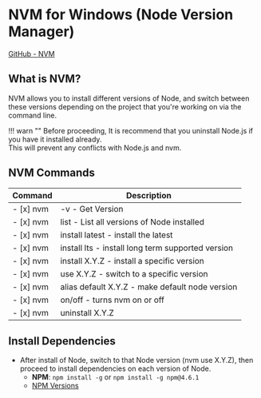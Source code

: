# NVM for Windows (Node Version Manager)

[GitHub - NVM](https://github.com/coreybutler/nvm-windows#readme)

## What is NVM?

NVM allows you to install different versions of Node, and switch between these versions depending on the project that you're working on via the command line.

!!! warn ""
  Before proceeding, It is recommend that you uninstall Node.js if you have it installed already.<br> This will prevent any conflicts with Node.js and nvm.

## NVM Commands

| Command   | Description |
| --- | --- |
| - [x] nvm | -v - Get Version |
| - [x] nvm | list - List all versions of Node installed |
| - [x] nvm | install latest - install the latest |
| - [x] nvm | install lts - install long term supported version |
| - [x] nvm | install X.Y.Z - install a specific version |
| - [x] nvm | use X.Y.Z - switch to a specific version |
| - [x] nvm | alias default X.Y.Z - make default node version |
| - [x] nvm | on/off - turns nvm on or off |
| - [x] nvm | uninstall X.Y.Z |

## Install Dependencies

- After install of Node, switch to that Node version (nvm use X.Y.Z), then proceed to install dependencies on each version of Node.
  - **NPM**: `npm install -g` or `npm install -g npm@4.6.1`
  - [NPM Versions](https://www.npmjs.com/package/npm?activeTab=versions)
